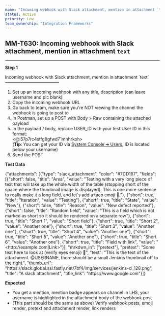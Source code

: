 ```yaml
---
name: "Incoming webhook with Slack attachment, mention in attachment `text`"
status: Active
priority: Low
team_ownership: "Integration Frameworks"
---
```


## MM-T630: Incoming webhook with Slack attachment, mention in attachment `text`

---

**Step 1**

Incoming webhook with Slack attachment, mention in attachment \`text\`\
–––––––––––––––––––––––––

1. Set up an incoming webhook with any title, description (can leave username and pic blank)
2. Copy the incoming webhook URL
3. Go back to team, make sure you're NOT viewing the channel the webhook is going to post to
4. In Postman, set up a POST with Body > Raw containing the attached payload
5. In the payload / body, replace USER\_ID with your test User ID in this format:\
   <@i57p7rc4stfg8gfwd71mhhrkoh>\
   (**Tip**: You can get your ID via [System Console ➜ Users](https://postgres.test.mattermost.com/admin_console/user_management/users), ID is located below your username)
6. Send the POST

**Test Data**

{"attachments": \[{"type": "slack\_attachment", "color": "#7CD197", "fields": \[{"short": false, "title": "Area", "value": "Testing with a very long piece of text that will take up the whole width of the table (stopping short of the space where the thumbnail image is displayed). This is one more sentence to really make it a long field, and let's add a taco emoji :taco:."}, {"short": true, "title": "Iteration", "value": "Testing"}, {"short": true, "title": "State", "value": "New"}, {"short": false, "title": "Reason", "value": "New defect reported"}, {"short": false, "title": "Random field", "value": "This is a field which is not marked as short so it should be rendered on a separate row"}, {"short": true, "title": "Short 1", "value": "Short field"}, {"short": true, "title": "Short 2", "value": "Another one"}, {"short": true, "title": "Short 3", "value": "Another one"}, {"short": true, "title": "Short 4", "value": "Another one"}, {"short": true, "title": "Short 5", "value": "Another one"}, {"short": true, "title": "Short 6", "value": "Another one"}, {"short": true, "title": "Field with link", "value": "\<http\://example.com|Link>"}], "mrkdwn\_in": \["pretext"], "pretext": "Some text here to look at (verify eyes emoji) :eyes:", "text": "This is the text of the attachment. @USERNAME, there should be a small Jenkins thumbnail off to the right.", "thumb\_url": "https\://slack.global.ssl.fastly.net/7bf4/img/services/jenkins-ci\_128.png", "title": "A slack attachment", "title\_link": "https\://www\.google.com"}]}

**Expected**

- You get a mention, mention badge appears on channel in LHS, your username is highlighted in the attachment body of the webhook post
- (This part should be the same as above) Verify webhook posts, emoji render, pretext and attachment render, link renders
